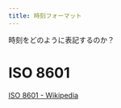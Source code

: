 ```yaml
---
title: 時刻フォーマット
---
```


時刻をどのように表記するのか？

ISO 8601
================================================================================

[ISO 8601 \- Wikipedia](https://ja.wikipedia.org/wiki/ISO_8601)

